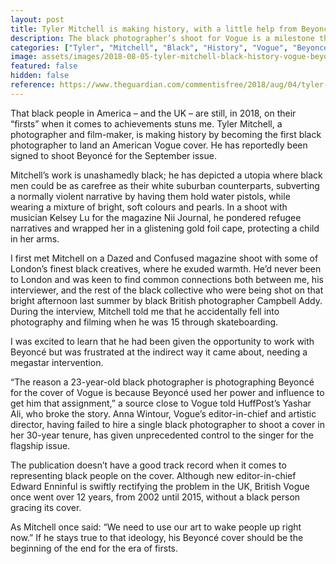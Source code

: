 ```yaml
---
layout: post
title: Tyler Mitchell is making history, with a little help from Beyoncé
description: The black photographer’s shoot for Vogue is a milestone that should have been passed years ago
categories: ["Tyler", "Mitchell", "Black", "History", "Vogue", "Beyonce"]
image: assets/images/2018-08-05-tyler-mitchell-black-history-vogue-beyonce.jpg
featured: false
hidden: false
reference: https://www.theguardian.com/commentisfree/2018/aug/04/tyler-mitchell-black-history-vogue-beyonce
---
```

That black people in America – and the UK – are still, in 2018, on their “firsts” when it comes to achievements stuns me. Tyler Mitchell, a photographer and film-maker, is making history by becoming the first black photographer to land an American Vogue cover. He has reportedly been signed to shoot Beyoncé for the September issue.

Mitchell’s work is unashamedly black; he has depicted a utopia where black men could be as carefree as their white suburban counterparts, subverting a normally violent narrative by having them hold water pistols, while wearing a mixture of bright, soft colours and pearls. In a shoot with musician Kelsey Lu for the magazine Nii Journal, he pondered refugee narratives and wrapped her in a glistening gold foil cape, protecting a child in her arms.

I first met Mitchell on a Dazed and Confused magazine shoot with some of London’s finest black creatives, where he exuded warmth. He’d never been to London and was keen to find common connections both between me, his interviewer, and the rest of the black collective who were being shot on that bright afternoon last summer by black British photographer Campbell Addy. During the interview, Mitchell told me that he accidentally fell into photography and filming when he was 15 through skateboarding. 

I was excited to learn that he had been given the opportunity to work with Beyoncé but was frustrated at the indirect way it came about, needing a megastar intervention.

“The reason a 23-year-old black photographer is photographing Beyoncé for the cover of Vogue is because Beyoncé used her power and influence to get him that assignment,” a source close to Vogue told HuffPost’s Yashar Ali, who broke the story. Anna Wintour, Vogue’s editor-in-chief and artistic director, having failed to hire a single black photographer to shoot a cover in her 30-year tenure, has given unprecedented control to the singer for the flagship issue.

The publication doesn’t have a good track record when it comes to representing black people on the cover. Although new editor-in-chief Edward Enninful is swiftly rectifying the problem in the UK, British Vogue once went over 12 years, from 2002 until 2015, without a black person gracing its cover.

As Mitchell once said: “We need to use our art to wake people up right now.” If he stays true to that ideology, his Beyoncé cover should be the beginning of the end for the era of firsts.
